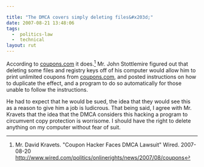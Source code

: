 ```yaml
---

title: "The DMCA covers simply deleting files&#x203d;"
date: 2007-08-21 13:48:06
tags:
  -  politics-law
  -  technical
layout: rut
---
```


According to [coupons.com](http://coupons.com) it does.[^200708211]  Mr. John Stottlemire figured out that deleting some files and registry keys off of his computer would allow him to print unlimited coupons from [coupons.com](http://coupons.com), and posted instructions on how to duplicate the effect, and a program to do so automatically for those unable to follow the instructions.  

He had to expect that he would be sued, the idea that they would see this as a reason to give him a job is ludicrous.  That being said, I agree with Mr. Kravets that the idea that the DMCA considers this hacking a program to circumvent copy protection is worrisome.  I should have the right to delete anything on my computer without fear of suit.  


[^200708211]: Mr. David Kravets.  "Coupon Hacker Faces DMCA Lawsuit"  Wired.  2007-08-20 <http://www.wired.com/politics/onlinerights/news/2007/08/coupons>


